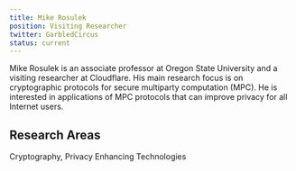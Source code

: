 ```yaml
---
title: Mike Rosulek
position: Visiting Researcher
twitter: GarbledCircus
status: current
---
```


Mike Rosulek is an associate professor at Oregon State University and a visiting researcher at Cloudflare. His main research focus is on cryptographic protocols for secure multiparty computation (MPC). He is interested in applications of MPC protocols that can improve privacy for all Internet users.

## Research Areas
Cryptography, Privacy Enhancing Technologies
